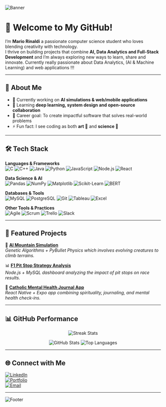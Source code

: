 <!-- Banner -->
![Banner](https://capsule-render.vercel.app/api?type=waving&color=0:ff7e5f,100:ffb347&height=200&section=header&text=Mario%20Rinaldi&fontSize=45&fontColor=fff&animation=fadeIn)

# 👋 Welcome to My GitHub!

I’m **Mario Rinaldi** a passionate computer science student who loves blending creativity with technology.  
I thrive on building projects that combine **AI, Data Analytics and Full-Stack Development** and I’m always exploring new ways to learn, share and innovate. Currently really passionate about Data Analytics, (AI & Machine Learning) and web applications !!!

---

## 🚀 About Me
- 🔭 Currently working on **AI simulations & web/mobile applications**  
- 🌱 Learning **deep learning, system design and open-source collaboration**  
- 🎯 Career goal: To create impactful software that solves real-world problems  
- ⚡ Fun fact: I see coding as both **art 🎨** and **science 🔬**

---

## 🛠️ Tech Stack  

**Languages & Frameworks**  
![C](https://img.shields.io/badge/C-00599C?style=flat&logo=c&logoColor=white) 
![C++](https://img.shields.io/badge/C++-00599C?style=flat&logo=cplusplus&logoColor=white) 
![Java](https://img.shields.io/badge/Java-007396?style=flat&logo=java&logoColor=white) 
![Python](https://img.shields.io/badge/Python-3776AB?style=flat&logo=python&logoColor=white) 
![JavaScript](https://img.shields.io/badge/JavaScript-F7DF1E?style=flat&logo=javascript&logoColor=black) 
![Node.js](https://img.shields.io/badge/Node.js-339933?style=flat&logo=nodedotjs&logoColor=white) 
![React](https://img.shields.io/badge/React-61DAFB?style=flat&logo=react&logoColor=black)  

**Data Science & AI**  
![Pandas](https://img.shields.io/badge/Pandas-150458?style=flat&logo=pandas&logoColor=white) 
![NumPy](https://img.shields.io/badge/Numpy-013243?style=flat&logo=numpy&logoColor=white) 
![Matplotlib](https://img.shields.io/badge/Matplotlib-004080?style=flat&logo=matplotlib&logoColor=white) 
![Scikit-Learn](https://img.shields.io/badge/Scikit--Learn-F7931E?style=flat&logo=scikitlearn&logoColor=white) 
![BERT](https://img.shields.io/badge/BERT-NLP-green?style=flat)  

**Databases & Tools**  
![MySQL](https://img.shields.io/badge/MySQL-4479A1?style=flat&logo=mysql&logoColor=white) 
![PostgreSQL](https://img.shields.io/badge/PostgreSQL-336791?style=flat&logo=postgresql&logoColor=white) 
![Git](https://img.shields.io/badge/Git-F05032?style=flat&logo=git&logoColor=white) 
![Tableau](https://img.shields.io/badge/Tableau-E97627?style=flat&logo=tableau&logoColor=white) 
![Excel](https://img.shields.io/badge/Excel-217346?style=flat&logo=microsoft-excel&logoColor=white)  

**Other Tools & Practices**  
![Agile](https://img.shields.io/badge/Agile-0052CC?style=flat&logo=jira&logoColor=white) 
![Scrum](https://img.shields.io/badge/Scrum-6DB33F?style=flat&logo=scrumalliance&logoColor=white) 
![Trello](https://img.shields.io/badge/Trello-0052CC?style=flat&logo=trello&logoColor=white) 
![Slack](https://img.shields.io/badge/Slack-4A154B?style=flat&logo=slack&logoColor=white)  

---

## 🌟 Featured Projects

🚀 [**AI Mountain Simulation**](https://github.com/mariorinaldi1907/AI-mountain-simulation)  
*Genetic Algorithms + PyBullet Physics which involves evolving creatures to climb terrains.*  

📊 [**F1 Pit Stop Strategy Analysis**](https://github.com/mariorinaldi1907/F1-pitstop-analysis)  
*Node.js + MySQL dashboard analyzing the impact of pit stops on race results.*  

📱 [**Catholic Mental Health Journal App**](https://github.com/mariorinaldi1907/CatholicApp)  
*React Native + Expo app combining spirituality, journaling, and mental health check-ins.*  

---

## 📊 GitHub Performance

<p align="center">
  <img src="https://github-readme-streak-stats.herokuapp.com/?user=mariorinaldi1907&theme=tokyonight" alt="Streak Stats" />
</p>

<p align="center">
  <img src="https://github-readme-stats.vercel.app/api?username=mariorinaldi1907&show_icons=true&theme=tokyonight&count_private=true&hide_border=true" alt="GitHub Stats" />
  <img src="https://github-readme-stats.vercel.app/api/top-langs/?username=mariorinaldi1907&layout=compact&theme=tokyonight&hide_border=true" alt="Top Languages" />
</p>

---

## 🌐 Connect with Me

[![LinkedIn](https://img.shields.io/badge/LinkedIn-0077B5?style=flat&logo=linkedin&logoColor=white)](www.linkedin.com/in/nmariorinaldi)  
[![Portfolio](https://img.shields.io/badge/Portfolio-000000?style=flat&logo=vercel&logoColor=white)](https://your-portfolio-link.com)  
[![Email](https://img.shields.io/badge/Email-D14836?style=flat&logo=gmail&logoColor=white)](mariorinaldi2310@gmail.com)  

---

<!-- Footer -->
![Footer](https://capsule-render.vercel.app/api?type=waving&color=0:ffb347,100:ff7e5f&height=120&section=footer)
